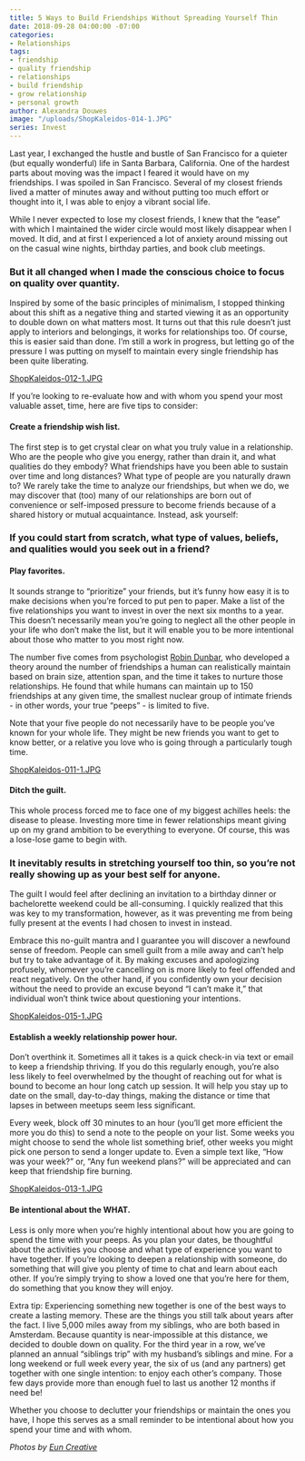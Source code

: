 ```yaml
---
title: 5 Ways to Build Friendships Without Spreading Yourself Thin
date: 2018-09-28 04:00:00 -07:00
categories:
- Relationships
tags:
- friendship
- quality friendship
- relationships
- build friendship
- grow relationship
- personal growth
author: Alexandra Douwes
image: "/uploads/ShopKaleidos-014-1.JPG"
series: Invest
---
```


Last year, I exchanged the hustle and bustle of San Francisco for a quieter (but equally wonderful) life in Santa Barbara, California. One of the hardest parts about moving was the impact I feared it would have on my friendships. I was spoiled in San Francisco. Several of my closest friends lived a matter of minutes away and without putting too much effort or thought into it, I was able to enjoy a vibrant social life. 

While I never expected to lose my closest friends, I knew that the “ease” with which I maintained the wider circle would most likely disappear when I moved. It did, and at first I experienced a lot of anxiety around missing out on the casual wine nights, birthday parties, and book club meetings. 

### But it all changed when I made the conscious choice to focus on quality over quantity. 

Inspired by some of the basic principles of minimalism, I stopped thinking about this shift as a negative thing and started viewing it as an opportunity to double down on what matters most. It turns out that this rule doesn’t just apply to interiors and belongings, it works for relationships too. Of course, this is easier said than done. I’m still a work in progress, but letting go of the pressure I was putting on myself to maintain every single friendship has been quite liberating. 

[ShopKaleidos-012-1.JPG](/uploads/ShopKaleidos-012-1.JPG)

If you’re looking to re-evaluate how and with whom you spend your most valuable asset, time, here are five tips to consider: 

#### Create a friendship wish list. 

The first step is to get crystal clear on what you truly value in a relationship. Who are the people who give you energy, rather than drain it, and what qualities do they embody? What friendships have you been able to sustain over time and long distances? What type of people are you naturally drawn to? We rarely take the time to analyze our friendships, but when we do, we may discover that (too) many of our relationships are born out of convenience or self-imposed pressure to become friends because of a shared history or mutual acquaintance. Instead, ask yourself: 

### If you could start from scratch, what type of values, beliefs, and qualities would you seek out in a friend? 

#### Play favorites.  

It sounds strange to “prioritize” your friends, but it’s funny how easy it is to make decisions when you’re forced to put pen to paper. Make a list of the five relationships you want to invest in over the next six months to a year. This doesn’t necessarily mean you’re going to neglect all the other people in your life who don’t make the list, but it will enable you to be more intentional about those who matter to you most right now.

The number five comes from psychologist [Robin Dunbar](https://www.youtube.com/watch?v=07IpED729k8), who developed a theory around the number of friendships a human can realistically maintain based on brain size, attention span, and the time it takes to nurture those relationships. He found that while humans can maintain up to 150 friendships at any given time, the smallest nuclear group of intimate friends - in other words, your true “peeps” - is limited to five. 

Note that your five people do not necessarily have to be people you’ve known for your whole life. They might be new friends you want to get to know better, or a relative you love who is going through a particularly tough time. 

[ShopKaleidos-011-1.JPG](/uploads/ShopKaleidos-011-1.JPG)

#### Ditch the guilt.
 
This whole process forced me to face one of my biggest achilles heels: the disease to please. Investing more time in fewer relationships meant giving up on my grand ambition to be everything to everyone. Of course, this was a lose-lose game to begin with. 

### It inevitably results in stretching yourself too thin, so you’re not really showing up as your best self for anyone. 

The guilt I would feel after declining an invitation to a birthday dinner or bachelorette weekend could be all-consuming. I quickly realized that this was key to my transformation, however, as it was preventing me from being fully present at the events I had chosen to invest in instead. 

Embrace this no-guilt mantra and I guarantee you will discover a newfound sense of freedom. People can smell guilt from a mile away and can’t help but try to take advantage of it. By making excuses and apologizing profusely, whomever you’re cancelling on is more likely to feel offended and react negatively. On the other hand, if you confidently own your decision without the need to provide an excuse beyond “I can’t make it,” that individual won’t think twice about questioning your intentions.

[ShopKaleidos-015-1.JPG](/uploads/ShopKaleidos-015-1.JPG)

#### Establish a weekly relationship power hour.

Don’t overthink it. Sometimes all it takes is a quick check-in via text or email to keep a friendship thriving. If you do this regularly enough, you’re also less likely to feel overwhelmed by the thought of reaching out for what is bound to become an hour long catch up session. It will help you stay up to date on the small, day-to-day things, making the distance or time that lapses in between meetups seem less significant. 

Every week, block off 30 minutes to an hour (you’ll get more efficient the more you do this) to send a note to the people on your list. Some weeks you might choose to send the whole list something brief, other weeks you might pick one person to send a longer update to. Even a simple text like, “How was your week?” or, “Any fun weekend plans?” will be appreciated and can keep that friendship fire burning. 

[ShopKaleidos-013-1.JPG](/uploads/ShopKaleidos-013-1.JPG)

#### Be intentional about the WHAT. 

Less is only more when you’re highly intentional about how you are going to spend the time with your peeps. As you plan your dates, be thoughtful about the activities you choose and what type of experience you want to have together. If you’re looking to deepen a relationship with someone, do something that will give you plenty of time to chat and learn about each other. If you’re simply trying to show a loved one that you’re here for them, do something that you know they will enjoy.

Extra tip: Experiencing something new together is one of the best ways to create a lasting memory. These are the things you still talk about years after the fact. I live 5,000 miles away from my siblings, who are both based in Amsterdam. Because quantity is near-impossible at this distance, we decided to double down on quality. For the third year in a row, we’ve planned an annual “siblings trip” with my husband’s siblings and mine. For a long weekend or full week every year, the six of us (and any partners) get together with one single intention: to enjoy each other’s company. Those few days provide more than enough fuel to last us another 12 months if need be!

Whether you choose to declutter your friendships or maintain the ones you have, I hope this serves as a small reminder to be intentional about how you spend your time and with whom. 

_Photos by [Eun Creative](http://www.euncreative.com/)_